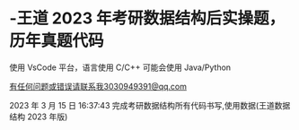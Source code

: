 # -王道 2023 年考研数据结构后实操题，历年真题代码

使用 VsCode 平台，语言使用 C/C++ 可能会使用 Java/Python

有任何问题或错误请联系我3030949391@qq.com

2023 年 3 月 15 日 16:37:43 完成考研数据结构所有代码书写,使用数据(王道数据结构 2023 年版)
